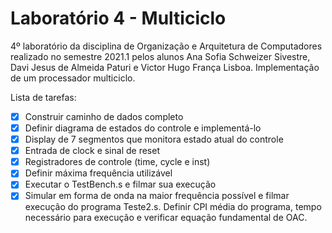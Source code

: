 # Laboratório 4 - Multiciclo
4º laboratório da disciplina de Organização e Arquitetura de Computadores realizado no semestre 2021.1 pelos alunos Ana Sofia Schweizer Sivestre, Davi Jesus de Almeida Paturi e Victor Hugo França Lisboa. Implementação de um processador multiciclo.

Lista de tarefas:
- [x] Construir caminho de dados completo
- [x] Definir diagrama de estados do controle e implementá-lo
- [x] Display de 7 segmentos que monitora estado atual do controle
- [x] Entrada de clock e sinal de reset
- [x] Registradores de controle (time, cycle e inst)
- [x] Definir máxima frequência utilizável
- [x] Executar o TestBench.s e filmar sua execução
- [x] Simular em forma de onda na maior frequência possível e filmar execução do programa Teste2.s. Definir CPI média do programa, tempo necessário para execução e verificar equação fundamental de OAC.
